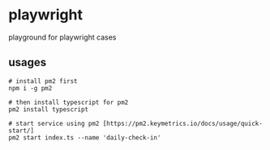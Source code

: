 # playwright

playground for playwright cases

## usages

```shell
# install pm2 first 
npm i -g pm2

# then install typescript for pm2
pm2 install typescript

# start service using pm2 [https://pm2.keymetrics.io/docs/usage/quick-start/]
pm2 start index.ts --name 'daily-check-in'
``` 

